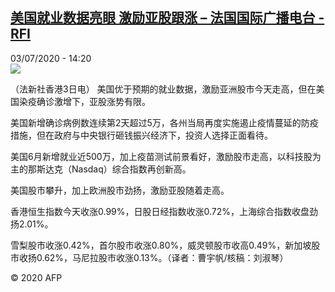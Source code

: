 <!--1593784507000-->
[美国就业数据亮眼  激励亚股跟涨 – 法国国际广播电台 - RFI](http://www.rfi.fr//cn/contenu/20200703-%E7%BE%8E%E5%9B%BD%E5%B0%B1%E4%B8%9A%E6%95%B0%E6%8D%AE%E4%BA%AE%E7%9C%BC-%E6%BF%80%E5%8A%B1%E4%BA%9A%E8%82%A1%E8%B7%9F%E6%B6%A8)
------

<div>03/07/2020 - 14:20</div><img src="https://s.rfi.fr/media/display/4a73c680-bd2e-11ea-8cc3-005056bff430/w:310/p:16x9/eco0004b.200703202004.jpg"><div class="t-content__body u-clearfix"><div class="m-interstitial"></div><p>（法新社香港3日电）    美国优于预期的就业数据，激励亚洲股市今天走高，但在美国染疫确诊激增下，亚股涨势有限。</p><p>    美国新增确诊病例数连续第2天超过5万，各州当局再度实施遏止疫情蔓延的防疫措施，但在政府与中央银行砸钱振兴经济下，投资人选择正面看待。</p><p>    美国6月新增就业近500万，加上疫苗测试前景看好，激励股市走高，以科技股为主的那斯达克（Nasdaq）综合指数再创新高。</p><p>    美国股市攀升，加上欧洲股市劲扬，激励亚股随着走高。</p><p>    香港恒生指数今天收涨0.99%，日股日经指数收涨0.72%，上海综合指数收盘劲扬2.01%。</p><p>    雪梨股市收涨0.42%，首尔股市收涨0.80%，威灵顿股市收高0.49%，新加坡股市收扬0.62%，马尼拉股市收涨0.13%。（译者：曹宇帆/核稿：刘淑琴）</p><p class="t-copyright">© 2020 AFP</p>        </div>
